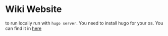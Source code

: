 # Wiki Website

to run locally run with `hugo server`. You need to install hugo for your os.
You can find it in [here](https://gohugo.io/getting-started/installing/)
